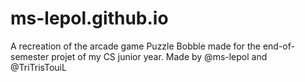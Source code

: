 # ms-lepol.github.io
A recreation of the arcade game Puzzle Bobble made for the end-of-semester projet of my CS junior year.
Made by @ms-lepol and @TriTrisTouiL

